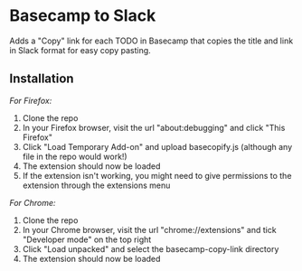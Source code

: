# Basecamp to Slack
Adds a "Copy" link for each TODO in Basecamp that copies the title and link in Slack format for easy copy pasting.

## Installation

*For Firefox:*
1. Clone the repo
2. In your Firefox browser, visit the url "about:debugging" and click "This Firefox"
3. Click "Load Temporary Add-on" and upload basecopify.js (although any file in the repo would work!)
4. The extension should now be loaded
5. If the extension isn't working, you might need to give permissions to the extension through the extensions menu

*For Chrome:*
1. Clone the repo
2. In your Chrome browser, visit the url "chrome://extensions" and tick "Developer mode" on the top right
3. Click "Load unpacked" and select the basecamp-copy-link directory
4. The extension should now be loaded
